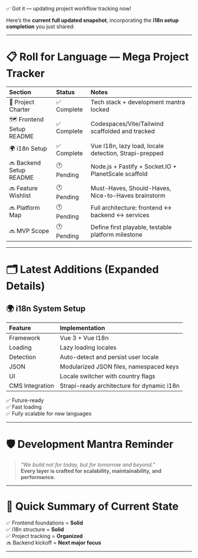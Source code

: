 ✅ Got it — updating project workflow tracking now!

Here’s the **current full updated snapshot**, incorporating the **i18n setup completion** you just shared:

---

# 📋 Roll for Language — Mega Project Tracker

| Section | Status | Notes |
|:--------|:------|:------|
| 🌟 Project Charter | ✅ Complete | Tech stack + development mantra locked |
| 🗺️ Frontend Setup README | ✅ Complete | Codespaces/Vite/Tailwind scaffolded and tracked |
| 🌍 i18n Setup | ✅ Complete | Vue I18n, lazy load, locale detection, Strapi-prepped |
| 🔜 Backend Setup README | 🕐 Pending | Node.js + Fastify + Socket.IO + PlanetScale scaffold |
| 🔜 Feature Wishlist | 🕐 Pending | Must-Haves, Should-Haves, Nice-to-Haves brainstorm |
| 🔜 Platform Map | 🕐 Pending | Full architecture: frontend ↔ backend ↔ services |
| 🔜 MVP Scope | 🕐 Pending | Define first playable, testable platform milestone |

---

# 🗂️ Latest Additions (Expanded Details)

## 🌍 i18n System Setup

| Feature | Implementation |
|:--------|:---------------|
| Framework | Vue 3 + Vue I18n |
| Loading | Lazy loading locales |
| Detection | Auto-detect and persist user locale |
| JSON | Modularized JSON files, namespaced keys |
| UI | Locale switcher with country flags |
| CMS Integration | Strapi-ready architecture for dynamic i18n |

✅ Future-ready  
✅ Fast loading  
✅ Fully scalable for new languages

---

# 🛡️ Development Mantra Reminder

> *"We build not for today, but for tomorrow and beyond."*  
> **Every layer is crafted for scalability, maintainability, and performance.**

---

# 🚦 Quick Summary of Current State

✅ Frontend foundations = **Solid**  
✅ i18n structure = **Solid**  
✅ Project tracking = **Organized**  
🔜 Backend kickoff = **Next major focus**

---
